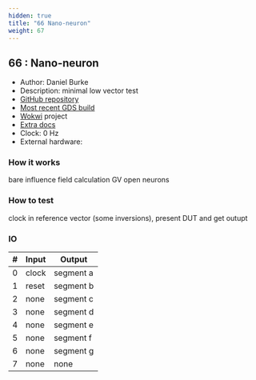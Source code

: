 ```yaml
---
hidden: true
title: "66 Nano-neuron"
weight: 67
---
```


## 66 : Nano-neuron

* Author: Daniel Burke
* Description: minimal low vector test
* [GitHub repository](https://github.com/drburke3/tt02-nano-neuron)
* [Most recent GDS build](https://github.com/drburke3/tt02-nano-neuron/actions/runs/3525911707)
* [Wokwi](https://wokwi.com/projects/349047610915422802) project
* [Extra docs]()
* Clock: 0 Hz
* External hardware: 



### How it works

bare influence field calculation GV open neurons

### How to test

clock in reference vector (some inversions), present DUT and get outupt

### IO

| # | Input        | Output       |
|---|--------------|--------------|
| 0 | clock  | segment a |
| 1 | reset  | segment b |
| 2 | none  | segment c |
| 3 | none  | segment d |
| 4 | none  | segment e |
| 5 | none  | segment f |
| 6 | none  | segment g |
| 7 | none  | none |
